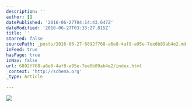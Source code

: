 ```yaml
---
description: ''
author: []
datePublished: '2016-06-27T04:14:43.647Z'
dateModified: '2016-06-27T03:33:27.815Z'
title: ''
starred: false
sourcePath: _posts/2016-06-27-6892f768-a6e8-4af8-a95e-7ee6b89ab4e2.md
inFeed: true
hasPage: true
inNav: false
url: 6892f768-a6e8-4af8-a95e-7ee6b89ab4e2/index.html
_context: 'http://schema.org'
_type: Article

---
```

![](https://the-grid-user-content.s3-us-west-2.amazonaws.com/a8d877c8-b5e6-4be6-803e-6fa68244414d.jpg)